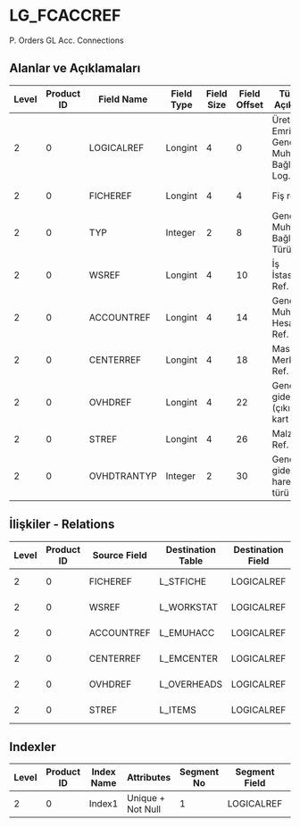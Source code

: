 # LG_FCACCREF

P. Orders GL Acc. Connections

## Alanlar ve Açıklamaları

| Level | Product ID | Field Name | Field Type | Field Size | Field Offset | Türkçe Açıklama | Expression |
| ----- | ---------- | ---------- | ---------- | ---------- | ------------ | --------------- | ---------- |
| 2 | 0 | LOGICALREF | Longint | 4 | 0 | Üretim Emri Genel Muh. Hes. Bağlantısı Log. Ref. | Production Orders GL Account Connection Logical Reference |
| 2 | 0 | FICHEREF | Longint | 4 | 4 | Fiş ref. | Voucher Reference |
| 2 | 0 | TYP | Integer | 2 | 8 | Genel Muh. Bağlantı Türü | GL Account Connection Type |
| 2 | 0 | WSREF | Longint | 4 | 10 | İş İstasyonu Ref. | Workstation Reference |
| 2 | 0 | ACCOUNTREF | Longint | 4 | 14 | Genel Muhasebe Hesabı Ref. | General Ledger Account Reference |
| 2 | 0 | CENTERREF | Longint | 4 | 18 | Masraf Merkezi Ref. | Overhead Pool Reference |
| 2 | 0 | OVHDREF | Longint | 4 | 22 | Genel gider (çıkış) kart ref. | Overhead (Outgoing) Card Reference |
| 2 | 0 | STREF | Longint | 4 | 26 | Malzeme Ref. | Item Reference |
| 2 | 0 | OVHDTRANTYP | Integer | 2 | 30 | Genel gider hareket türü | Overhead Transaction Type |

## İlişkiler - Relations

| Level | Product ID | Source Field | Destination Table | Destination Field | Relation Type | Extra Condition |
| ----- | ---------- | ------------ | ---------------- | ---------------- | ------------- | --------------- |
| 2 | 0 | FICHEREF | L_STFICHE | LOGICALREF | one-to-one |  |
| 2 | 0 | WSREF | L_WORKSTAT | LOGICALREF | one-to-one |  |
| 2 | 0 | ACCOUNTREF | L_EMUHACC | LOGICALREF | one-to-one |  |
| 2 | 0 | CENTERREF | L_EMCENTER | LOGICALREF | one-to-one |  |
| 2 | 0 | OVHDREF | L_OVERHEADS | LOGICALREF | one-to-one |  |
| 2 | 0 | STREF | L_ITEMS | LOGICALREF | one-to-one |  |

## Indexler

| Level | Product ID | Index Name | Attributes | Segment No | Segment Field | Sense |
| ----- | ---------- | ---------- | ---------- | ---------- | ------------- | ----- |
| 2 | 0 | Index1 | Unique + Not Null | 1 | LOGICALREF | Ascending |
